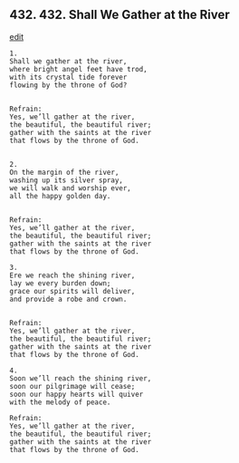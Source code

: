 
## 432.  432. Shall We Gather at the River
[edit](https://docs.google.com/document/d/1NRkvvaykWkv2XuWJQxvKTlpoSDGQh3NN/edit?mode=html)






    1.
    Shall we gather at the river,
    where bright angel feet have trod,
    with its crystal tide forever
    flowing by the throne of God?


    Refrain:
    Yes, we’ll gather at the river,
    the beautiful, the beautiful river;
    gather with the saints at the river
    that flows by the throne of God.


    2.
    On the margin of the river,
    washing up its silver spray,
    we will walk and worship ever,
    all the happy golden day.


    Refrain:
    Yes, we’ll gather at the river,
    the beautiful, the beautiful river;
    gather with the saints at the river
    that flows by the throne of God.

    3.
    Ere we reach the shining river,
    lay we every burden down;
    grace our spirits will deliver,
    and provide a robe and crown.


    Refrain:
    Yes, we’ll gather at the river,
    the beautiful, the beautiful river;
    gather with the saints at the river
    that flows by the throne of God.

    4.
    Soon we’ll reach the shining river,
    soon our pilgrimage will cease;
    soon our happy hearts will quiver
    with the melody of peace.

    Refrain:
    Yes, we’ll gather at the river,
    the beautiful, the beautiful river;
    gather with the saints at the river
    that flows by the throne of God.

